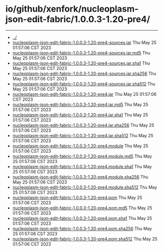 # io/github/xenfork/nucleoplasm-json-edit-fabric/1.0.0.3-1.20-pre4/

---
- [../](../index.md)
- [nucleoplasm-json-edit-fabric-1.0.0.3-1.20-pre4-sources.jar](nucleoplasm-json-edit-fabric-1.0.0.3-1.20-pre4-sources.jar) Thu May 25 01:57:06 CST 2023
- [nucleoplasm-json-edit-fabric-1.0.0.3-1.20-pre4-sources.jar.md5](nucleoplasm-json-edit-fabric-1.0.0.3-1.20-pre4-sources.jar.md5) Thu May 25 01:57:06 CST 2023
- [nucleoplasm-json-edit-fabric-1.0.0.3-1.20-pre4-sources.jar.sha1](nucleoplasm-json-edit-fabric-1.0.0.3-1.20-pre4-sources.jar.sha1) Thu May 25 01:57:06 CST 2023
- [nucleoplasm-json-edit-fabric-1.0.0.3-1.20-pre4-sources.jar.sha256](nucleoplasm-json-edit-fabric-1.0.0.3-1.20-pre4-sources.jar.sha256) Thu May 25 01:57:06 CST 2023
- [nucleoplasm-json-edit-fabric-1.0.0.3-1.20-pre4-sources.jar.sha512](nucleoplasm-json-edit-fabric-1.0.0.3-1.20-pre4-sources.jar.sha512) Thu May 25 01:57:06 CST 2023
- [nucleoplasm-json-edit-fabric-1.0.0.3-1.20-pre4.jar](nucleoplasm-json-edit-fabric-1.0.0.3-1.20-pre4.jar) Thu May 25 01:57:06 CST 2023
- [nucleoplasm-json-edit-fabric-1.0.0.3-1.20-pre4.jar.md5](nucleoplasm-json-edit-fabric-1.0.0.3-1.20-pre4.jar.md5) Thu May 25 01:57:06 CST 2023
- [nucleoplasm-json-edit-fabric-1.0.0.3-1.20-pre4.jar.sha1](nucleoplasm-json-edit-fabric-1.0.0.3-1.20-pre4.jar.sha1) Thu May 25 01:57:06 CST 2023
- [nucleoplasm-json-edit-fabric-1.0.0.3-1.20-pre4.jar.sha256](nucleoplasm-json-edit-fabric-1.0.0.3-1.20-pre4.jar.sha256) Thu May 25 01:57:06 CST 2023
- [nucleoplasm-json-edit-fabric-1.0.0.3-1.20-pre4.jar.sha512](nucleoplasm-json-edit-fabric-1.0.0.3-1.20-pre4.jar.sha512) Thu May 25 01:57:06 CST 2023
- [nucleoplasm-json-edit-fabric-1.0.0.3-1.20-pre4.module](nucleoplasm-json-edit-fabric-1.0.0.3-1.20-pre4.module) Thu May 25 01:57:06 CST 2023
- [nucleoplasm-json-edit-fabric-1.0.0.3-1.20-pre4.module.md5](nucleoplasm-json-edit-fabric-1.0.0.3-1.20-pre4.module.md5) Thu May 25 01:57:06 CST 2023
- [nucleoplasm-json-edit-fabric-1.0.0.3-1.20-pre4.module.sha1](nucleoplasm-json-edit-fabric-1.0.0.3-1.20-pre4.module.sha1) Thu May 25 01:57:06 CST 2023
- [nucleoplasm-json-edit-fabric-1.0.0.3-1.20-pre4.module.sha256](nucleoplasm-json-edit-fabric-1.0.0.3-1.20-pre4.module.sha256) Thu May 25 01:57:06 CST 2023
- [nucleoplasm-json-edit-fabric-1.0.0.3-1.20-pre4.module.sha512](nucleoplasm-json-edit-fabric-1.0.0.3-1.20-pre4.module.sha512) Thu May 25 01:57:06 CST 2023
- [nucleoplasm-json-edit-fabric-1.0.0.3-1.20-pre4.pom](nucleoplasm-json-edit-fabric-1.0.0.3-1.20-pre4.pom) Thu May 25 01:57:06 CST 2023
- [nucleoplasm-json-edit-fabric-1.0.0.3-1.20-pre4.pom.md5](nucleoplasm-json-edit-fabric-1.0.0.3-1.20-pre4.pom.md5) Thu May 25 01:57:06 CST 2023
- [nucleoplasm-json-edit-fabric-1.0.0.3-1.20-pre4.pom.sha1](nucleoplasm-json-edit-fabric-1.0.0.3-1.20-pre4.pom.sha1) Thu May 25 01:57:06 CST 2023
- [nucleoplasm-json-edit-fabric-1.0.0.3-1.20-pre4.pom.sha256](nucleoplasm-json-edit-fabric-1.0.0.3-1.20-pre4.pom.sha256) Thu May 25 01:57:06 CST 2023
- [nucleoplasm-json-edit-fabric-1.0.0.3-1.20-pre4.pom.sha512](nucleoplasm-json-edit-fabric-1.0.0.3-1.20-pre4.pom.sha512) Thu May 25 01:57:06 CST 2023
